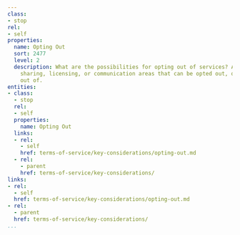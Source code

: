 ```yaml
---
class:
- stop
rel:
- self
properties:
  name: Opting Out
  sort: 2477
  level: 2
  description: What are the possibilities for opting out of services? Are there data
    sharing, licensing, or communication areas that can be opted out, or NOT opted
    out of.
entities:
- class:
  - stop
  rel:
  - self
  properties:
    name: Opting Out
  links:
  - rel:
    - self
    href: terms-of-service/key-considerations/opting-out.md
  - rel:
    - parent
    href: terms-of-service/key-considerations/
links:
- rel:
  - self
  href: terms-of-service/key-considerations/opting-out.md
- rel:
  - parent
  href: terms-of-service/key-considerations/
...
```

